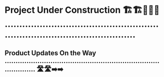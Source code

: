 # Project Under Construction 🏗️🏗️🚧🚧🚧 ..................................................................................................

## Product Updates On the Way ..................................................................................... 🛣️🛣️➡️➡️

